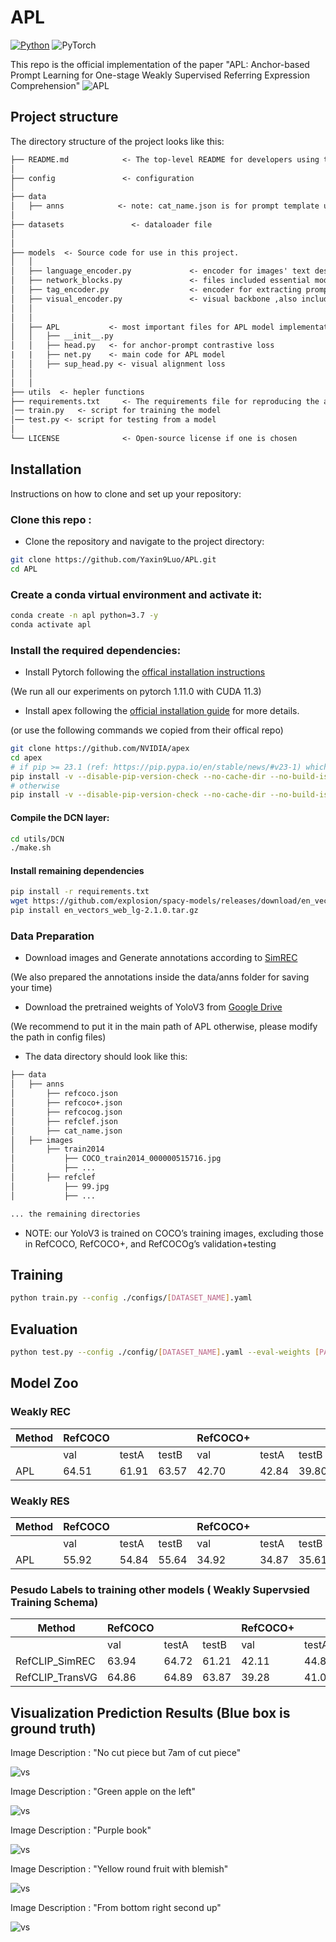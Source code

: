 # APL
[![Python](https://img.shields.io/badge/python-blue.svg)](https://www.python.org/)
![PyTorch](https://img.shields.io/badge/pytorch-%237732a8)


This repo is the official implementation of the paper "APL: Anchor-based Prompt Learning for One-stage Weakly Supervised Referring Expression Comprehension"
![APL](assets/fig2.png)

## Project structure

The directory structure of the project looks like this:

```txt
├── README.md            <- The top-level README for developers using this project.
│
├── config               <- configuration 
│
├── data
│   ├── anns            <- note: cat_name.json is for prompt template usage
│
├── datasets               <- dataloader file
│
│
├── models  <- Source code for use in this project.
│   │
│   ├── language_encoder.py             <- encoder for images' text descriptions 
│   ├── network_blocks.py               <- files included essential model blocks 
│   ├── tag_encoder.py                  <- encoder for extracting prompt embeddings 
│   ├── visual_encoder.py               <- visual backbone ,also includes prompt template encoder
│   │
│   │
│   ├── APL           <- most important files for APL model implementations
│   │   ├── __init__.py
│   │   ├── head.py   <- for anchor-prompt contrastive loss
|   |   ├── net.py    <- main code for APL model
│   │   ├── sup_head.py <- visual alignment loss
│   │
│   │
├── utils  <- hepler functions
├── requirements.txt     <- The requirements file for reproducing the analysis environment
│── train.py   <- script for training the model
│── test.py <- script for testing from a model
│
└── LICENSE              <- Open-source license if one is chosen
```

## Installation 
Instructions on how to clone and set up your repository:

### Clone this repo :

- Clone the repository and navigate to the project directory:

```bash
git clone https://github.com/Yaxin9Luo/APL.git
cd APL
```

### Create a conda virtual environment and activate it:
```bash
conda create -n apl python=3.7 -y
conda activate apl
```
### Install the required dependencies:
- Install Pytorch following the [offical installation instructions](https://pytorch.org/get-started/locally/) 

(We run all our experiments on pytorch 1.11.0 with CUDA 11.3)

- Install apex following the [official installation guide](https://github.com/NVIDIA/apex#quick-start) for more details.

(or use the following commands we copied from their offical repo)
```bash
git clone https://github.com/NVIDIA/apex
cd apex
# if pip >= 23.1 (ref: https://pip.pypa.io/en/stable/news/#v23-1) which supports multiple `--config-settings` with the same key... 
pip install -v --disable-pip-version-check --no-cache-dir --no-build-isolation --config-settings "--build-option=--cpp_ext" --config-settings "--build-option=--cuda_ext" ./
# otherwise
pip install -v --disable-pip-version-check --no-cache-dir --no-build-isolation --global-option="--cpp_ext" --global-option="--cuda_ext" ./
```
#### Compile the DCN layer:
```bash
cd utils/DCN
./make.sh
```
#### Install remaining dependencies
```bash
pip install -r requirements.txt
wget https://github.com/explosion/spacy-models/releases/download/en_vectors_web_lg-2.1.0/en_vectors_web_lg-2.1.0.tar.gz -O en_vectors_web_lg-2.1.0.tar.gz
pip install en_vectors_web_lg-2.1.0.tar.gz
```
### Data Preparation
- Download images and Generate annotations according to [SimREC](https://github.com/luogen1996/SimREC/blob/main/DATA_PRE_README.md) 

(We also prepared the annotations inside the data/anns folder for saving your time)

- Download the pretrained weights of YoloV3 from [Google Drive](https://drive.google.com/file/d/1nxVTx8Zv52VSO-ccHVFe2ggG0HbGnw9g/view?usp=sharing) 

(We recommend to put it in the main path of APL otherwise, please modify the path in config files)

- The data directory should look like this:

```txt
├── data
│   ├── anns            
│       ├── refcoco.json            
│       ├── refcoco+.json              
│       ├── refcocog.json                 
│       ├── refclef.json
│       ├── cat_name.json       
│   ├── images 
│       ├── train2014
│           ├── COCO_train2014_000000515716.jpg              
│           ├── ...
│       ├── refclef
│           ├── 99.jpg              
│           ├── ...

... the remaining directories    
```
- NOTE: our YoloV3 is trained on COCO’s training images, excluding those in RefCOCO, RefCOCO+, and RefCOCOg’s validation+testing

## Training 

```bash
python train.py --config ./configs/[DATASET_NAME].yaml
```
## Evaluation

```bash 
python test.py --config ./config/[DATASET_NAME].yaml --eval-weights [PATH_TO_CHECKPOINT_FILE]
```

## Model Zoo

### Weakly REC 
| Method | RefCOCO | | | RefCOCO+ | | | RefCOCOg |
| ------ | ------- | ------- | ------- | ------- | ------- | ------- | ------- |
|        | val     | testA   | testB   | val     | testA   | testB   | val-g   |
| APL    | 64.51   | 61.91   | 63.57   | 42.70   | 42.84   | 39.80   | 50.22   |

### Weakly RES
| Method | RefCOCO | | | RefCOCO+ | | | RefCOCOg |
| ------ | ------- | ------- | ------- | ------- | ------- | ------- | ------- |
|        | val     | testA   | testB   | val     | testA   | testB   | val-g   |
| APL    | 55.92   | 54.84   | 55.64   | 34.92   | 34.87   | 35.61   | 40.13   |

### Pesudo Labels to training other models ( Weakly Supervsied Training Schema)

| Method            | RefCOCO |        |        | RefCOCO+ |        |        | RefCOCOg |
| ----------------- | ------- | ------ | ------ | -------- | ------ | ------ | -------- |
|                   | val     | testA  | testB  | val      | testA  | testB  | val-g    |
| RefCLIP_SimREC    | 63.94   | 64.72  | 61.21  | 42.11    | 44.85  | 38.31  | 48.35    |
| RefCLIP_TransVG   | 64.86   | 64.89  | 63.87  | 39.28 |41.08| 36.45  | 46.11     |


## Visualization Prediction Results (Blue box is ground truth)

Image Description :  "No cut piece but 7am of cut piece"

![vs](assets/vs_0.jpg)

Image Description :  "Green apple on the left"

![vs](assets/vs_1.jpg)

Image Description :  "Purple book"

![vs](assets/vs_2.jpg)

Image Description :  "Yellow round fruit with blemish"

![vs](assets/vs_3.jpg)

Image Description :  "From bottom right second up"

![vs](assets/vs_4.jpg)



